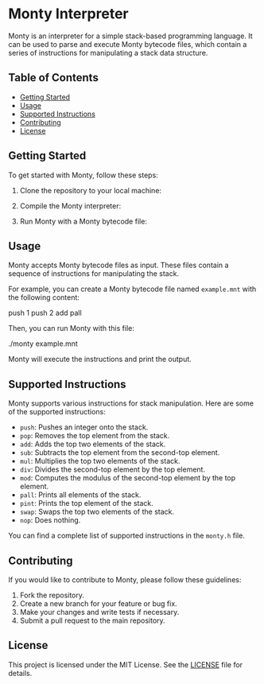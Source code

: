 # Monty Interpreter

Monty is an interpreter for a simple stack-based programming language. It can be used to parse and execute Monty bytecode files, which contain a series of instructions for manipulating a stack data structure.

## Table of Contents

- [Getting Started](#getting-started)
- [Usage](#usage)
- [Supported Instructions](#supported-instructions)
- [Contributing](#contributing)
- [License](#license)

## Getting Started

To get started with Monty, follow these steps:

1. Clone the repository to your local machine:


2. Compile the Monty interpreter:


3. Run Monty with a Monty bytecode file:


## Usage

Monty accepts Monty bytecode files as input. These files contain a sequence of instructions for manipulating the stack.

For example, you can create a Monty bytecode file named `example.mnt` with the following content:

push 1
push 2
add
pall

Then, you can run Monty with this file:

./monty example.mnt



Monty will execute the instructions and print the output.

## Supported Instructions

Monty supports various instructions for stack manipulation. Here are some of the supported instructions:

- `push`: Pushes an integer onto the stack.
- `pop`: Removes the top element from the stack.
- `add`: Adds the top two elements of the stack.
- `sub`: Subtracts the top element from the second-top element.
- `mul`: Multiplies the top two elements of the stack.
- `div`: Divides the second-top element by the top element.
- `mod`: Computes the modulus of the second-top element by the top element.
- `pall`: Prints all elements of the stack.
- `pint`: Prints the top element of the stack.
- `swap`: Swaps the top two elements of the stack.
- `nop`: Does nothing.

You can find a complete list of supported instructions in the `monty.h` file.

## Contributing

If you would like to contribute to Monty, please follow these guidelines:

1. Fork the repository.
2. Create a new branch for your feature or bug fix.
3. Make your changes and write tests if necessary.
4. Submit a pull request to the main repository.

## License

This project is licensed under the MIT License. See the [LICENSE](LICENSE) file for details.

